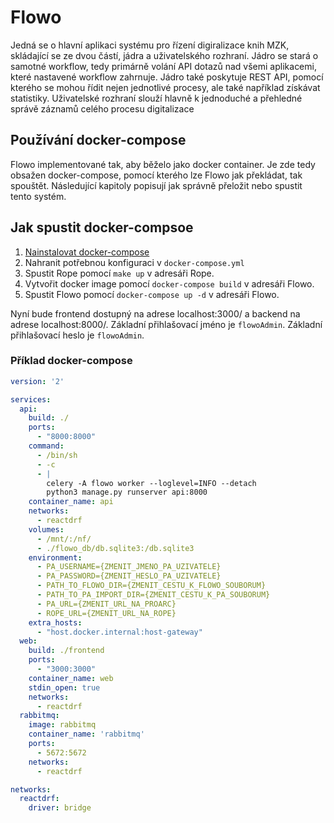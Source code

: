 # Flowo

Jedná se o hlavní aplikaci systému pro řízení digiralizace knih MZK,
skládající se ze dvou částí, jádra a uživatelského rozhraní. Jádro
se stará o samotné workflow, tedy primárně volání API dotazů nad všemi aplikacemi, které
nastavené workflow zahrnuje. Jádro také poskytuje REST API, pomocí kterého se mohou
řídit nejen jednotlivé procesy, ale také například získávat statistiky. Uživatelské rozhraní
slouží hlavně k jednoduché a přehledné správě záznamů celého procesu digitalizace

## Používání docker-compose

Flowo implementované tak, aby běželo jako docker container. Je zde tedy obsažen docker-compose,
pomocí kterého lze Flowo jak překládat, tak spouštět. Následující kapitoly popisují jak správně
přeložit nebo spustit tento systém.

## Jak spustit docker-compsoe

1. [Nainstalovat docker-compose](https://docs.docker.com/compose/install/)
1. Nahranit potřebnou konfiguraci v `docker-compose.yml`
1. Spustit Rope pomocí `make up` v adresáři Rope.
1. Vytvořit docker image pomocí `docker-compose build` v adresáři Flowo.
1. Spustit Flowo pomocí `docker-compose up -d` v adresáři Flowo.

Nyní bude frontend dostupný na adrese localhost:3000/ a backend na adrese localhost:8000/.
Základní přihlašovací jméno je `flowoAdmin`.
Základní přihlašovací heslo je `flowoAdmin`.

### Příklad docker-compose

```yaml
version: '2'

services:
  api:
    build: ./    
    ports:
      - "8000:8000"
    command:
      - /bin/sh
      - -c
      - |
        celery -A flowo worker --loglevel=INFO --detach
        python3 manage.py runserver api:8000
    container_name: api
    networks:
      - reactdrf
    volumes:
      - /mnt/:/nf/
      - ./flowo_db/db.sqlite3:/db.sqlite3
    environment:
      - PA_USERNAME={ZMENIT_JMENO_PA_UZIVATELE}
      - PA_PASSWORD={ZMENIT_HESLO_PA_UZIVATELE}
      - PATH_TO_FLOWO_DIR={ZMENIT_CESTU_K_FLOWO_SOUBORUM}
      - PATH_TO_PA_IMPORT_DIR={ZMENIT_CESTU_K_PA_SOUBORUM}
      - PA_URL={ZMENIT_URL_NA_PROARC}
      - ROPE_URL={ZMENIT_URL_NA_ROPE}
    extra_hosts:
      - "host.docker.internal:host-gateway"
  web:
    build: ./frontend
    ports:
      - "3000:3000"
    container_name: web
    stdin_open: true
    networks:
      - reactdrf
  rabbitmq:
    image: rabbitmq
    container_name: 'rabbitmq'
    ports:
      - 5672:5672
    networks:
      - reactdrf

networks:
  reactdrf:
    driver: bridge
```
